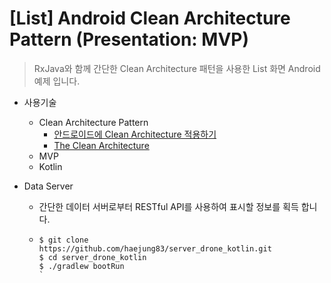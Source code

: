 # [List] Android Clean Architecture Pattern (Presentation: MVP) 
> RxJava와 함께 간단한 Clean Architecture 패턴을 사용한 List 화면 Android 예제 입니다. 



* 사용기술

  * Clean Architecture Pattern
    * [안드로이드에 Clean Architecture 적용하기](https://academy.realm.io/kr/posts/clean-architecture-in-android/)
    * [The Clean Architecture](https://blog.cleancoder.com/uncle-bob/2012/08/13/the-clean-architecture.html)
  * MVP
  * Kotlin

  

* Data Server

  * 간단한 데이터 서버로부터 RESTful API를 사용하여 표시할 정보를 획득 합니다.

  * ```shell
    $ git clone https://github.com/haejung83/server_drone_kotlin.git
    $ cd server_drone_kotlin
    $ ./gradlew bootRun
    `
